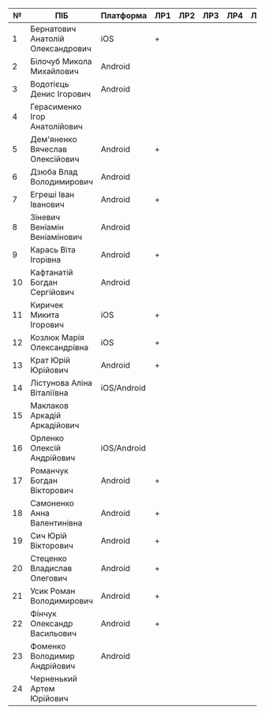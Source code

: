 | №  | ПІБ                               | Платформа |  ЛР1 |  ЛР2 |  ЛР3 | ЛР4 | ЛР5 | ЛР6 | ЛР7 | ЛР8 | Доп | КР | Github |
|----|-----------------------------------|-----------|------|------|------|-----|-----|-----|-----|-----|-----|----|--------|
| 1  | Бернатович Анатолій Олександрович | iOS       |  +   |      |      |     |     |     |     |     |     |    | [GH](https://github.com/TableBooking/ios-client)       |
| 2  | Білочуб Микола Михайлович         | Android   |      |      |      |     |     |     |     |     |     |    | [GH](https://github.com/belochub/upspin-android)       |
| 3  | Водотієць Денис Ігорович          | Android   |      |      |      |     |     |     |     |     |     |    | [GH](https://github.com/bogdanKaftanatiy/ConquerorApp)       |
| 4  | Герасименко Ігор Анатолійович     |           |      |      |      |     |     |     |     |     |     |    |        |
| 5  | Дем'яненко Вячеслав Олексійович   | Android   |  +   |      |      |     |     |     |     |     |     |    | [GH](https://github.com/MrVladis1av/EventService)       |
| 6  | Дзюба Влад Володимирович          | Android   |      |      |      |     |     |     |     |     |     |    | [GH](https://github.com/DzyubSpirit/mobile_course_work)       |
| 7  | Егреші Іван Іванович              | Android   | +    |      |      |     |     |     |     |     |     |    | [GH](https://github.com/IvanEh/narratilizator)       |
| 8  | Зіневич Веніамін Веніамінович     | Android   |      |      |      |     |     |     |     |     |     |    | [GH](https://github.com/mitchsvik/shakalizator)     |
| 9  | Карась Віта Ігорівна              | Android   |  +   |      |      |     |     |     |     |     |     |    | [GH](https://github.com/IvanEh/narratilizator)       |
| 10 | Кафтанатій Богдан Сергійович      | Android   |      |      |      |     |     |     |     |     |     |    | [GH](https://github.com/bogdanKaftanatiy/ConquerorApp)     |
| 11 | Киричек Микита Ігорович           | iOS       |  +   |      |      |     |     |     |     |     |     |    | [GH](https://github.com/TableBooking/ios-client)       |
| 12 | Козлюк Марія Олександрівна        | iOS       |  +   |      |      |     |     |     |     |     |     |    |  [GH](https://github.com/TableBooking/ios-client)      |
| 13 | Крат Юрій Юрійович                |  Android  |  +   |      |      |     |     |     |     |     |     |    |  [GH](https://github.com/Romm17/FriendTreasury)      |
| 14 | Лістунова Аліна Віталіївна        | iOS/Android|      |      |      |     |     |     |     |     |     |    | [GH](https://github.com/alindos/divinj)       |
| 15 | Маклаков Аркадій Аркадійович      |           |      |      |      |     |     |     |     |     |     |    |        |
| 16 | Орленко Олексій Андрійович        | iOS/Android|      |      |      |     |     |     |     |     |     |    | [GH](https://github.com/alindos/divinj)       |
| 17 | Романчук Богдан Вікторович        | Android   | +    |      |      |     |     |     |     |     |     |    |  [GH](https://github.com/Romm17/FriendTreasury)      |
| 18 | Самоненко Анна Валентинівна       | Android   | +     |      |      |     |     |     |     |     |     |    | [GH](https://github.com/AnnaSamonenko/kIs-music-player/)       |
| 19 | Сич Юрій Вікторович               |  Android  | +    |      |      |     |     |     |     |     |     |    |  [GH](https://github.com/IvanEh/narratilizator)      |
| 20 | Стеценко Владислав Олегович       |  Android  | +    |      |      |     |     |     |     |     |     |    |  [GH](https://github.com/MrVladis1av/EventService)      |
| 21 | Усик Роман Володимирович          |  Android  | +    |      |      |     |     |     |     |     |     |    |  [GH](https://github.com/Romm17/FriendTreasury)      |
| 22 | Фінчук Олександр Васильович       | Android   | +    |      |      |     |     |     |     |     |     |    |  [GH](https://github.com/AleksFinch/MostReliableAlarm)      |
| 23 | Фоменко Володимир Андрійович      | Android   |      |      |      |     |     |     |     |     |     |    |  [GH](https://github.com/vlfom/WordGraph)      |
| 24 | Черненький Артем Юрійович         |           |      |      |      |     |     |     |     |     |     |    |        |

